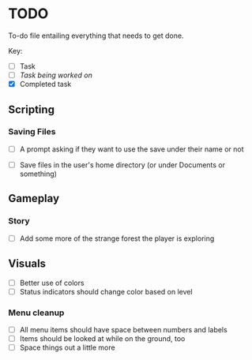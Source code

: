 # TODO
To-do file entailing everything that needs to get done.

Key:

- [ ] Task
- [ ] *Task being worked on*
- [x] Completed task

## Scripting

### Saving Files

- [ ] A prompt asking if they want to use the save under their name or not
- [ ] Save files in the user's home directory (or under Documents or something)


## Gameplay

### Story

- [ ] Add some more of the strange forest the player is exploring

## Visuals

- [ ] Better use of colors
 - [ ] Status indicators should change color based on level

### Menu cleanup

- [ ] All menu items should have space between numbers and labels
- [ ] Items should be looked at while on the ground, too
- [ ] Space things out a little more
